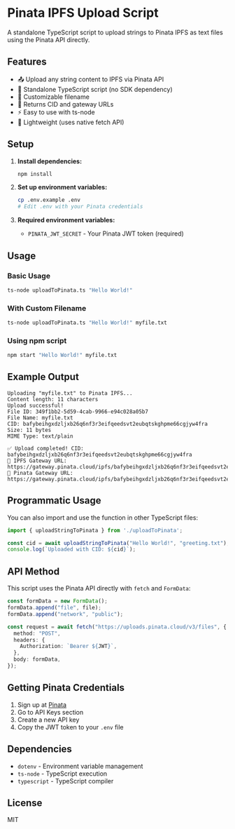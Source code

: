 # Pinata IPFS Upload Script

A standalone TypeScript script to upload strings to Pinata IPFS as text files using the Pinata API directly.

## Features

- 📤 Upload any string content to IPFS via Pinata API
- 🔧 Standalone TypeScript script (no SDK dependency)
- 📝 Customizable filename
- 🔗 Returns CID and gateway URLs
- ⚡ Easy to use with ts-node
- 🚀 Lightweight (uses native fetch API)

## Setup

1. **Install dependencies:**
   ```bash
   npm install
   ```

2. **Set up environment variables:**
   ```bash
   cp .env.example .env
   # Edit .env with your Pinata credentials
   ```

3. **Required environment variables:**
   - `PINATA_JWT_SECRET` - Your Pinata JWT token (required)

## Usage

### Basic Usage
```bash
ts-node uploadToPinata.ts "Hello World!"
```

### With Custom Filename
```bash
ts-node uploadToPinata.ts "Hello World!" myfile.txt
```

### Using npm script
```bash
npm start "Hello World!" myfile.txt
```

## Example Output
```
Uploading "myfile.txt" to Pinata IPFS...
Content length: 11 characters
Upload successful!
File ID: 349f1bb2-5d59-4cab-9966-e94c028a05b7
File Name: myfile.txt
CID: bafybeihgxdzljxb26q6nf3r3eifqeedsvt2eubqtskghpme66cgjyw4fra
Size: 11 bytes
MIME Type: text/plain

✅ Upload completed! CID: bafybeihgxdzljxb26q6nf3r3eifqeedsvt2eubqtskghpme66cgjyw4fra
🔗 IPFS Gateway URL: https://gateway.pinata.cloud/ipfs/bafybeihgxdzljxb26q6nf3r3eifqeedsvt2eubqtskghpme66cgjyw4fra
🔗 Pinata Gateway URL: https://gateway.pinata.cloud/ipfs/bafybeihgxdzljxb26q6nf3r3eifqeedsvt2eubqtskghpme66cgjyw4fra
```

## Programmatic Usage

You can also import and use the function in other TypeScript files:

```typescript
import { uploadStringToPinata } from './uploadToPinata';

const cid = await uploadStringToPinata("Hello World!", "greeting.txt");
console.log(`Uploaded with CID: ${cid}`);
```

## API Method

This script uses the Pinata API directly with `fetch` and `FormData`:

```typescript
const formData = new FormData();
formData.append("file", file);
formData.append("network", "public");

const request = await fetch("https://uploads.pinata.cloud/v3/files", {
  method: "POST",
  headers: {
    Authorization: `Bearer ${JWT}`,
  },
  body: formData,
});
```

## Getting Pinata Credentials

1. Sign up at [Pinata](https://app.pinata.cloud/)
2. Go to API Keys section
3. Create a new API key
4. Copy the JWT token to your `.env` file

## Dependencies

- `dotenv` - Environment variable management
- `ts-node` - TypeScript execution
- `typescript` - TypeScript compiler

## License

MIT 